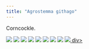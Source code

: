 ```yaml
---
title: "Agrostemma githago"
---
```


Corncockle.

<!-- Add images to <div class="fotorama"></div> -->
<div class="fotorama" data-nav="thumbs" data-thumbwidth="85" data-thumbheight="64">
  <a href="https://res.cloudinary.com/gardenwild/image/upload/v1616537378/w_85,ar_1.77,c_thumb,g_auto/agrostemma-githago-flower-050612.jpg">
    <img src="https://res.cloudinary.com/gardenwild/image/upload/v1616537378/agrostemma-githago-flower-050612.jpg"></a>
  <a href="https://res.cloudinary.com/gardenwild/image/upload/v1616537087/w_85,ar_1.77,c_thumb,g_auto/agrostemma-githago-fruit-180710.jpg">
    <img src="https://res.cloudinary.com/gardenwild/image/upload/v1616537087/agrostemma-githago-fruit-180710.jpg"></a>
  <a href="https://res.cloudinary.com/gardenwild/image/upload/v1616536802/w_85,ar_1.77,c_thumb,g_auto/agrostemma-githago-sepal-141205.jpg">
    <img src="https://res.cloudinary.com/gardenwild/image/upload/v1616536802/agrostemma-githago-sepal-141205.jpg"></a>
  <a href="https://res.cloudinary.com/gardenwild/image/upload/w_200/v185,ar_1.77,c_thumb,g_auto/agrostemma-githago-plan-190616.jpg">
    <img src="https://res.cloudinary.com/gardenwild/image/upload/v1616450818/agrostemma-githago-plan-190616.jpg"></a>
  <a href="https://res.cloudinary.com/gardenwild/image/upload/v1616358852/w_85,ar_1.77,c_thumb,g_auto/agrostemma-githago-stalks-cloud-200525.jpg">
    <img src="https://res.cloudinary.com/gardenwild/image/upload/v1616358852/agrostemma-githago-stalks-cloud-200525.jpg"></a>
  <a href="https://res.cloudinary.com/gardenwild/image/upload/v1616271452/w_85,ar_1.77,c_thumb,g_auto/agrostemma-githago-flower-stalks-170613.jpg">
    <img src="https://res.cloudinary.com/gardenwild/image/upload/v1616271452/agrostemma-githago-flower-stalks-170613.jpg"></a>
  <a href="https://res.cloudinary.com/gardenwild/image/upload/v1616251315/w_85,ar_1.77,c_thumb,g_auto/agrostemma-githago-fruits-171015.jpg">
    <img src="https://res.cloudinary.com/gardenwild/image/upload/v1616251315/agrostemma-githago-fruits-171015.jpg"></a>
  <a href="https://res.cloudinary.com/gardenwild/image/upload/v1616236464/w_85,ar_1.77,c_thumb,g_auto/agrostemma-githago-field-200529.jpg">
    <img src="https://res.cloudinary.com/gardenwild/image/upload/v1616236464/agrostemma-githago-field-200529.jpg"></a>
  <a href="https://res.cloudinary.com/gardenwild/image/upload/v1616190175/w_85,ar_1.77,c_thumb,g_auto/agrostemma-githago-flower-100619.jpg">
    <img src="https://res.cloudinary.com/gardenwild/image/upload/v1616190175/agrostemma-githago-flower-100619.jpg">
</</a>div>
